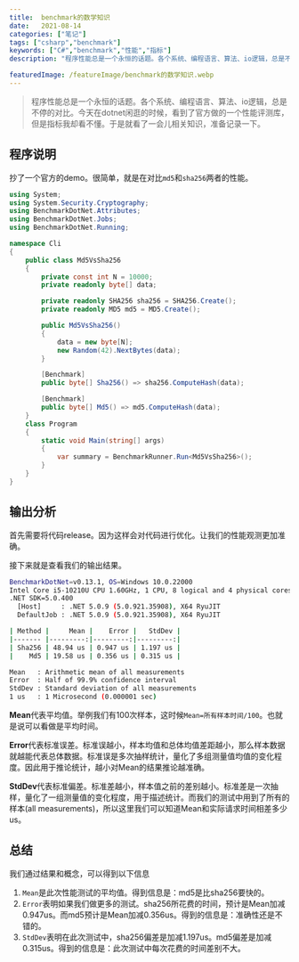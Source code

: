 ```yaml
---
title:  benchmark的数学知识
date:   2021-08-14
categories: ["笔记"]
tags: ["csharp","benchmark"]
keywords: ["C#","benchmark","性能","指标"]
description: "程序性能总是一个永恒的话题。各个系统、编程语言、算法、io逻辑，总是不停的对比。今天在dotnet闲逛的时候，看到了官方做的一个性能评测库，但是指标我却看不懂。于是就看了一会儿相关知识，准备记录一下"

featuredImage: /featureImage/benchmark的数学知识.webp
---
```





> 程序性能总是一个永恒的话题。各个系统、编程语言、算法、io逻辑，总是不停的对比。今天在dotnet闲逛的时候，看到了官方做的一个性能评测库，但是指标我却看不懂。于是就看了一会儿相关知识，准备记录一下。


## 程序说明

抄了一个官方的demo。很简单，就是在对比`md5`和`sha256`两者的性能。

```cs
using System;
using System.Security.Cryptography;
using BenchmarkDotNet.Attributes;
using BenchmarkDotNet.Jobs;
using BenchmarkDotNet.Running;

namespace Cli
{
    public class Md5VsSha256
    {
        private const int N = 10000;
        private readonly byte[] data;

        private readonly SHA256 sha256 = SHA256.Create();
        private readonly MD5 md5 = MD5.Create();

        public Md5VsSha256()
        {
            data = new byte[N];
            new Random(42).NextBytes(data);
        }

        [Benchmark]
        public byte[] Sha256() => sha256.ComputeHash(data);

        [Benchmark]
        public byte[] Md5() => md5.ComputeHash(data);
    }
    class Program
    {
        static void Main(string[] args)
        {
            var summary = BenchmarkRunner.Run<Md5VsSha256>();
        }
    }
}
```

## 输出分析

首先需要将代码release。因为这样会对代码进行优化。让我们的性能观测更加准确。

接下来就是查看我们的输出结果。

```bash
BenchmarkDotNet=v0.13.1, OS=Windows 10.0.22000
Intel Core i5-10210U CPU 1.60GHz, 1 CPU, 8 logical and 4 physical cores
.NET SDK=5.0.400
  [Host]     : .NET 5.0.9 (5.0.921.35908), X64 RyuJIT
  DefaultJob : .NET 5.0.9 (5.0.921.35908), X64 RyuJIT

| Method |     Mean |    Error |   StdDev |
|------- |---------:|---------:|---------:|
| Sha256 | 48.94 us | 0.947 us | 1.197 us |
|    Md5 | 19.58 us | 0.356 us | 0.315 us |

Mean   : Arithmetic mean of all measurements
Error  : Half of 99.9% confidence interval
StdDev : Standard deviation of all measurements
1 us   : 1 Microsecond (0.000001 sec)
```

**Mean**代表平均值。举例我们有100次样本，这时候`Mean=所有样本时间/100`。也就是说可以看做是平均时间。

**Error**代表标准误差。标准误越小，样本均值和总体均值差距越小，那么样本数据就越能代表总体数据。标准误是多次抽样统计，量化了多组测量值均值的变化程度。因此用于推论统计，越小对Mean的结果推论越准确。

**StdDev**代表标准偏差。标准差越小，样本值之前的差别越小。标准差是一次抽样，量化了一组测量值的变化程度，用于描述统计。而我们的测试中用到了所有的样本(all measurements)，所以这里我们可以知道Mean和实际请求时间相差多少us。

## 总结

我们通过结果和概念，可以得到以下信息
1. `Mean`是此次性能测试的平均值。得到信息是：md5是比sha256要快的。
2. `Error`表明如果我们做更多的测试。sha256所花费的时间，预计是Mean加减0.947us。而md5预计是Mean加减0.356us。得到的信息是：准确性还是不错的。
3. `StdDev`表明在此次测试中，sha256偏差是加减1.197us。md5偏差是加减0.315us。得到的信息是：此次测试中每次花费的时间差别不大。